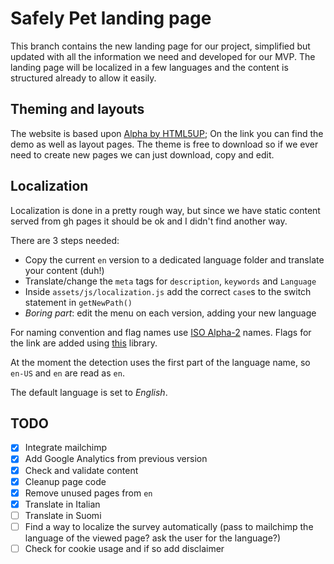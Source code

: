 # Safely Pet landing page

This branch contains the new landing page for our project, simplified but
updated with all the information we need and developed for our MVP.
The landing page will be localized in a few languages and the content is
structured already to allow it easily.

## Theming and layouts

The website is based upon [Alpha by HTML5UP](https://html5up.net/uploads/demos/alpha/);
On the link you can find the demo as well as layout pages. The theme is free to download
so if we ever need to create new pages we can just download, copy and edit.

## Localization

Localization is done in a pretty rough way, but since we have static content
served from gh pages it should be ok and I didn't find another way.

There are 3 steps needed:

* Copy the current `en` version to a dedicated language folder and translate your content (duh!)
* Translate/change the `meta` tags for `description`, `keywords` and `Language`
* Inside `assets/js/localization.js` add the correct `case`s to the switch statement in `getNewPath()`
* _Boring part_: edit the menu on each version, adding your new language

For naming convention and flag names use [ISO Alpha-2](https://www.iso.org/obp/ui/) names.
Flags for the link are added using [this](https://github.com/lipis/flag-icon-css) library.

At the moment the detection uses the first part of the language name, so `en-US` and `en` are read as `en`.

The default language is set to _English_.

## TODO

- [x] Integrate mailchimp
- [x] Add Google Analytics from previous version
- [x] Check and validate content
- [x] Cleanup page code
- [x] Remove unused pages from `en`
- [x] Translate in Italian
- [ ] Translate in Suomi
- [ ] Find a way to localize the survey automatically (pass to mailchimp the language of the viewed page? ask the user for the language?)
- [ ] Check for cookie usage and if so add disclaimer

